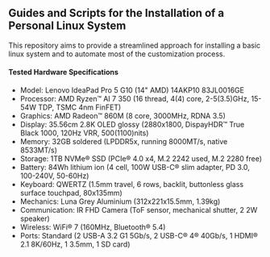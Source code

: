 ## Guides and Scripts for the Installation of a Personal Linux System

This repository aims to provide a streamlined approach for installing a basic linux system and to automate most of the customization process.

#### Tested Hardware Specifications

- Model: Lenovo IdeaPad Pro 5 G10 (14" AMD) 14AKP10 83JL0016GE
- Processor: AMD Ryzen™ AI 7 350 (16 thread, 4(4) core, 2-5(3.5)GHz, 15-54W TDP, TSMC 4nm FinFET)
- Graphics: AMD Radeon™ 860M (8 core, 3000MHz, RDNA 3.5)
- Display: 35.56cm 2.8K OLED glossy (2880x1800, DispayHDR™ True Black 1000, 120Hz VRR, 500(1100)nits)
- Memory: 32GB soldered (LPDDR5x, running 8000MT/s, native 8533MT/s)
- Storage: 1TB NVMe® SSD (PCIe® 4.0 x4, M.2 2242 used, M.2 2280 free) 
- Battery: 84Wh lithium ion (4 cell, 100W USB-C® slim adapter, PD 3.0, 100-240V, 50-60Hz)
- Keyboard: QWERTZ (1.5mm travel, 6 rows, backlit, buttonless glass surface touchpad, 80x135mm)
- Mechanics: Luna Grey Aluminium (312x221x15.5mm, 1.39kg)
- Communication: IR FHD Camera (ToF sensor, mechanical shutter, 2 2W speaker)
- Wireless: WiFi® 7 (160MHz, Bluetooth® 5.4)
- Ports: Standard (2 USB-A 3.2 G1 5Gb/s, 2 USB-C® 4® 40Gb/s, 1 HDMI® 2.1 8K/60Hz, 1 3.5mm, 1 SD card)
